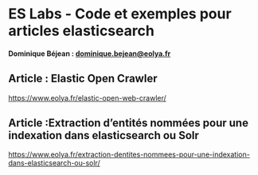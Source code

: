 # ES Labs - Code et exemples pour articles elasticsearch
#### Dominique Béjean : dominique.bejean@eolya.fr


## Article : Elastic Open Crawler
https://www.eolya.fr/elastic-open-web-crawler/

## Article :Extraction d’entités nommées pour une indexation dans elasticsearch ou Solr
https://www.eolya.fr/extraction-dentites-nommees-pour-une-indexation-dans-elasticsearch-ou-solr/

